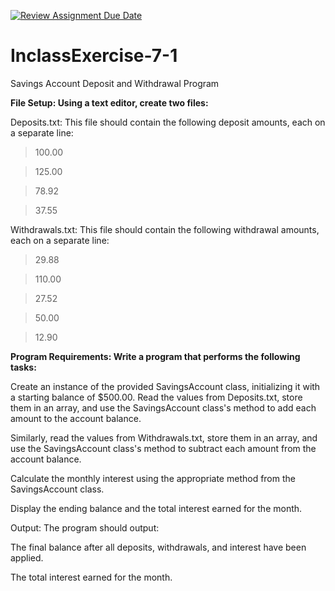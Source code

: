 [![Review Assignment Due Date](https://classroom.github.com/assets/deadline-readme-button-22041afd0340ce965d47ae6ef1cefeee28c7c493a6346c4f15d667ab976d596c.svg)](https://classroom.github.com/a/aMOLeKR3)
# InclassExercise-7-1

Savings Account Deposit and Withdrawal Program

**File Setup: Using a text editor, create two files:**

Deposits.txt: This file should contain the following deposit amounts, each on a separate line:

> 100.00

> 125.00

> 78.92

> 37.55

Withdrawals.txt: This file should contain the following withdrawal amounts, each on a separate line:

> 29.88

> 110.00

> 27.52

> 50.00

> 12.90

**Program Requirements: Write a program that performs the following tasks:**

Create an instance of the provided SavingsAccount class, initializing it with a starting balance of $500.00.
Read the values from Deposits.txt, store them in an array, and use the SavingsAccount class's method to add each amount to the account balance.

Similarly, read the values from Withdrawals.txt, store them in an array, and use the SavingsAccount class's method to subtract each amount from the account balance.

Calculate the monthly interest using the appropriate method from the SavingsAccount class.

Display the ending balance and the total interest earned for the month.

Output: The program should output:

The final balance after all deposits, withdrawals, and interest have been applied.

The total interest earned for the month.
